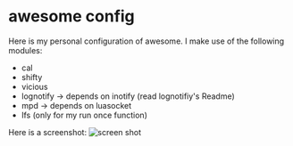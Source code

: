 awesome config
==============

Here is my personal configuration of awesome.
I make use of the following modules:
 - cal
 - shifty
 - vicious
 - lognotify -> depends on inotify (read lognotifiy's Readme)
 - mpd -> depends on luasocket
 - lfs (only for my run once function)

Here is a screenshot:
![screen shot](https://raw.github.com/Mic92/awesome-dotfiles/master/screenshot.png)
